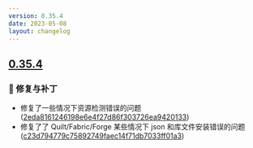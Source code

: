 ```yaml
---
version: 0.35.4
date: 2023-05-08
layout: changelog
---
```

## [0.35.4](#0.35.4)
### 🐛 修复与补丁

- 修复了一些情况下资源检测错误的问题 ([2eda8161246198e6e4f27d86f303726ea9420133](https://github.com/Voxelum/x-minecraft-launcher/commit/2eda8161246198e6e4f27d86f303726ea9420133))
- 修复了了 Quilt/Fabric/Forge 某些情况下 json 和库文件安装错误的问题  ([c23d794779c75892749faec14f71db7033ff01a3](https://github.com/Voxelum/x-minecraft-launcher/commit/c23d794779c75892749faec14f71db7033ff01a3))
